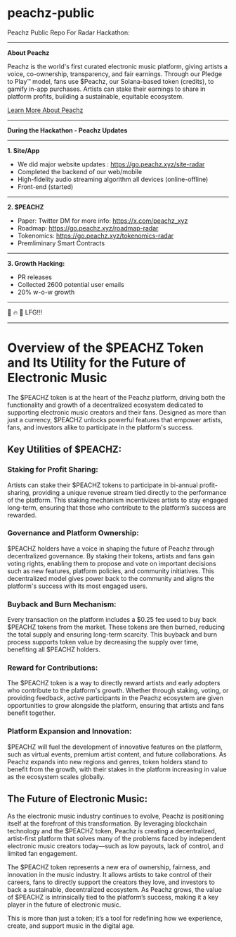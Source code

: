 # peachz-public
Peachz Public Repo For Radar Hackathon: 

---


**About Peachz**

Peachz is the world's first curated electronic music platform, giving artists a voice, co-ownership, transparency, and fair earnings. Through our Pledge to Play™ model, fans use $Peachz, our Solana-based token (credits), to gamify in-app purchases. Artists can stake their earnings to share in platform profits, building a sustainable, equitable ecosystem.

[Learn More About Peachz](https://go.peachz.xyz/site-radar)


---

**During the Hackathon - Peachz Updates**

---

**1. Site/App**

- We did major website updates : https://go.peachz.xyz/site-radar
- Completed the backend of our web/mobile
- High-fidelity audio streaming algorithm all devices (online-offline)
- Front-end (started)

---


**2. $PEACHZ**

- Paper: Twitter DM for more info: https://x.com/peachz_xyz
- Roadmap: https://go.peachz.xyz/roadmap-radar
- Tokenomics: https://go.peachz.xyz/tokenomics-radar
- Premliminary Smart Contracts

---


**3. Growth Hacking:**
 
- PR releases
- Collected 2600 potential user emails
- 20% w-o-w growth

---

🍑 🔥 🚀 LFG!!! 

---

# Overview of the $PEACHZ Token and Its Utility for the Future of Electronic Music

The $PEACHZ token is at the heart of the Peachz platform, driving both the functionality and growth of a decentralized ecosystem dedicated to supporting electronic music creators and their fans. Designed as more than just a currency, $PEACHZ unlocks powerful features that empower artists, fans, and investors alike to participate in the platform's success.

## Key Utilities of $PEACHZ:

### Staking for Profit Sharing:
Artists can stake their $PEACHZ tokens to participate in bi-annual profit-sharing, providing a unique revenue stream tied directly to the performance of the platform. This staking mechanism incentivizes artists to stay engaged long-term, ensuring that those who contribute to the platform’s success are rewarded.

### Governance and Platform Ownership:
$PEACHZ holders have a voice in shaping the future of Peachz through decentralized governance. By staking their tokens, artists and fans gain voting rights, enabling them to propose and vote on important decisions such as new features, platform policies, and community initiatives. This decentralized model gives power back to the community and aligns the platform's success with its most engaged users.

### Buyback and Burn Mechanism:
Every transaction on the platform includes a $0.25 fee used to buy back $PEACHZ tokens from the market. These tokens are then burned, reducing the total supply and ensuring long-term scarcity. This buyback and burn process supports token value by decreasing the supply over time, benefiting all $PEACHZ holders.

### Reward for Contributions:
The $PEACHZ token is a way to directly reward artists and early adopters who contribute to the platform's growth. Whether through staking, voting, or providing feedback, active participants in the Peachz ecosystem are given opportunities to grow alongside the platform, ensuring that artists and fans benefit together.

### Platform Expansion and Innovation:
$PEACHZ will fuel the development of innovative features on the platform, such as virtual events, premium artist content, and future collaborations. As Peachz expands into new regions and genres, token holders stand to benefit from the growth, with their stakes in the platform increasing in value as the ecosystem scales globally.

## The Future of Electronic Music:
As the electronic music industry continues to evolve, Peachz is positioning itself at the forefront of this transformation. By leveraging blockchain technology and the $PEACHZ token, Peachz is creating a decentralized, artist-first platform that solves many of the problems faced by independent electronic music creators today—such as low payouts, lack of control, and limited fan engagement.

The $PEACHZ token represents a new era of ownership, fairness, and innovation in the music industry. It allows artists to take control of their careers, fans to directly support the creators they love, and investors to back a sustainable, decentralized ecosystem. As Peachz grows, the value of $PEACHZ is intrinsically tied to the platform’s success, making it a key player in the future of electronic music.

This is more than just a token; it’s a tool for redefining how we experience, create, and support music in the digital age.

